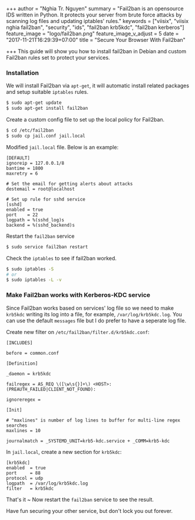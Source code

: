 +++
author = "Nghia Tr. Nguyen"
summary = "Fail2ban is an opensource IDS written in Python. It protects your server from brute force attacks by scanning log files and updating iptables' rules."
keywords = ["viisix", "viisix nghia fail2ban", "security", "ids", "fail2ban krb5kdc", "fail2ban kerberos"]
feature_image = "logo/fail2ban.png"
feature_image_v_adjust = 5
date = "2017-11-21T16:29:39+07:00"
title = "Secure Your Browser With Fail2ban" 

+++
This guide will show you how to install fail2ban in Debian and custom Fail2ban rules set to protect your services.

### Installation

We will install Fail2ban via `apt-get`, it will automatic install related packages and setup suitable `iptables` rules.

```bash
$ sudo apt-get update
$ sudo apt-get install fail2ban
```

Create a custom config file to set up the local policy for Fail2ban.

```bash
$ cd /etc/fail2ban
$ sudo cp jail.conf jail.local
```

Modified `jail.local` file. Below is an example:
```
[DEFAULT]
ignoreip = 127.0.0.1/8
bantime = 1800
maxretry = 6

# Set the email for getting alerts about attacks
destemail = root@localhost

# Set up rule for sshd service
[sshd]
enabled = true
port    = 22
logpath = %(sshd_log)s
backend = %(sshd_backend)s
```

Restart the `fail2ban` service
```bash
$ sudo service fail2ban restart
```

Check the `iptables` to see if fail2ban worked.
```bash
$ sudo iptables -S
# or
$ sudo iptables -L -v
```

### Make Fail2ban works with Kerberos-KDC service

Since Fail2ban works based on services' log file so we need to make `krb5kdc` writing its log into a file, for example, `/var/log/krb5kdc.log`. You can use the default `messages` file but I do prefer to have a seperate log file.

Create new filter on `/etc/fail2ban/filter.d/krb5kdc.conf`:

```
[INCLUDES]

before = common.conf

[Definition]

_daemon = krb5kdc

failregex = AS_REQ \([\w\s{}]+\) <HOST>: (PREAUTH_FAILED|CLIENT_NOT_FOUND):

ignoreregex =

[Init]

# "maxlines" is number of log lines to buffer for multi-line regex searches
maxlines = 10

journalmatch = _SYSTEMD_UNIT=krb5-kdc.service + _COMM=krb5-kdc
```

In `jail.local`, create a new section for `krb5kdc`:

```
[krb5kdc]
enabled  = true
port     = 88
protocol = udp
logpath  = /var/log/krb5kdc.log
filter   = krb5kdc
```

That's it ~ Now restart the `fail2ban` service to see the result.

Have fun securing your other service, but don't lock you out forever.
